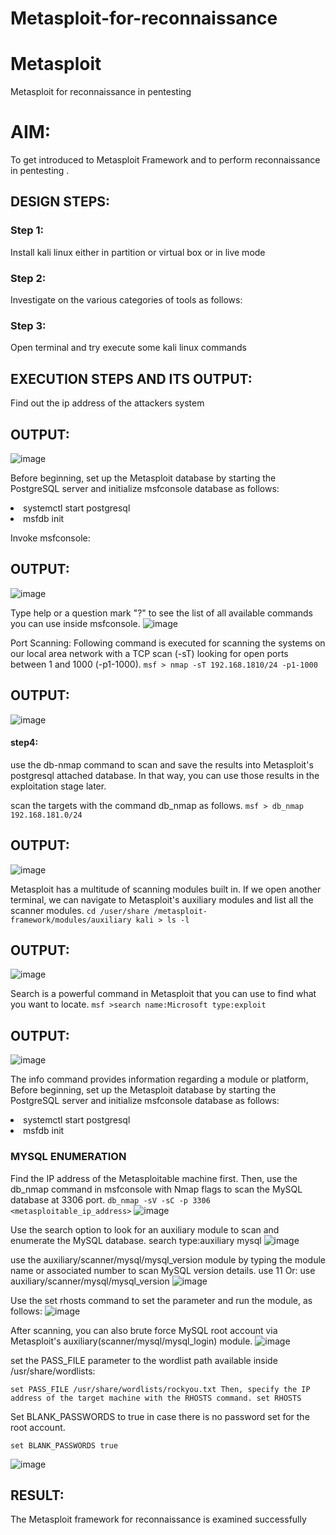 # Metasploit-for-reconnaissance
# Metasploit
Metasploit for reconnaissance in pentesting

# AIM:

To get introduced to Metasploit Framework and to  perform reconnaissance  in pentesting .

## DESIGN STEPS:

### Step 1:

Install kali linux either in partition or virtual box or in live mode

### Step 2:

Investigate on the various categories of tools as follows:

### Step 3:

Open terminal and try execute some kali linux commands

## EXECUTION STEPS AND ITS OUTPUT:

Find out the ip address of the attackers system
## OUTPUT:
![image](https://github.com/user-attachments/assets/612af462-3cdd-4384-a5ab-8710b2e01a53)

Before beginning, set up the Metasploit database by starting the PostgreSQL server and initialize msfconsole database as follows:

<li>systemctl start postgresql</li>

<li>msfdb init</li>

Invoke msfconsole:


## OUTPUT:
![image](https://github.com/user-attachments/assets/3242a35a-9790-4b7c-9767-784f5b4737d4)


Type help or a question mark "?" to see the list of all available commands you can use inside msfconsole.
![image](https://github.com/user-attachments/assets/0a9ac61c-00d1-479b-8922-ad808d48777e)

Port Scanning: Following command is executed for scanning the systems on our local area network with a TCP scan (-sT) looking for open ports between 1 and 1000 (-p1-1000). 
```msf > nmap -sT 192.168.1810/24 -p1-1000```

## OUTPUT:
![image](https://github.com/user-attachments/assets/1ab5c73a-2c0a-4a72-a08d-7d42f32f1428)
#### step4: 
use the db-nmap command to scan and save the results into Metasploit's postgresql attached database. In that way, you can use those results in the exploitation stage later.

scan the targets with the command db_nmap as follows. 
```msf > db_nmap 192.168.181.0/24```
## OUTPUT:
![image](https://github.com/user-attachments/assets/8e621b81-51fe-4695-94ba-fe59fd08d2bf)

Metasploit has a multitude of scanning modules built in. If we open another terminal, we can navigate to Metasploit's auxiliary modules and list all the scanner modules. 
```cd /user/share /metasploit-framework/modules/auxiliary kali > ls -l```
## OUTPUT:
![image](https://github.com/user-attachments/assets/e6546036-ceff-4f93-b72c-663d98eba5dd)

Search is a powerful command in Metasploit that you can use to find what you want to locate. 
```msf >search name:Microsoft type:exploit```

## OUTPUT:
![image](https://github.com/user-attachments/assets/96646f3b-29c8-4cd0-98b5-1ce6f173d54f)

The info command provides information regarding a module or platform,
Before beginning, set up the Metasploit database by starting the PostgreSQL server and initialize msfconsole database as follows:
<li>systemctl start postgresql</li>

<li>msfdb init</li>

### MYSQL ENUMERATION
Find the IP address of the Metasploitable machine first. Then, use the db_nmap command in msfconsole with Nmap flags to scan the MySQL database at 3306 port.
```db_nmap -sV -sC -p 3306 <metasploitable_ip_address>```
![image](https://github.com/user-attachments/assets/dd581b9a-07b5-4efb-8928-f0350d17b781)

Use the search option to look for an auxiliary module to scan and enumerate the MySQL database. search type:auxiliary mysql
![image](https://github.com/user-attachments/assets/f6ec952b-8d60-4a17-ad5a-73bca7b86f22)

use the auxiliary/scanner/mysql/mysql_version module by typing the module name or associated number to scan MySQL version details. use 11 Or: use auxiliary/scanner/mysql/mysql_version
![image](https://github.com/user-attachments/assets/6378038f-63cb-4d7a-817d-9b1cb2f02ec1)

Use the set rhosts command to set the parameter and run the module, as follows:
![image](https://github.com/user-attachments/assets/b1fda6e7-96de-4035-b5e2-e1fd7b6c49e3)

After scanning, you can also brute force MySQL root account via Metasploit's auxiliary(scanner/mysql/mysql_login) module.
![image](https://github.com/user-attachments/assets/c2826347-ca65-4402-9916-4ef8564a4c43)

set the PASS_FILE parameter to the wordlist path available inside /usr/share/wordlists:

```set PASS_FILE /usr/share/wordlists/rockyou.txt Then, specify the IP address of the target machine with the RHOSTS command. set RHOSTS```

Set BLANK_PASSWORDS to true in case there is no password set for the root account.

```set BLANK_PASSWORDS true```

![image](https://github.com/user-attachments/assets/43c9f0c9-d674-4ecb-b534-1dab772a27d1)

## RESULT:
The Metasploit framework for reconnaissance is  examined successfully
